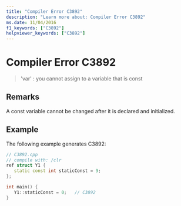 ```yaml
---
title: "Compiler Error C3892"
description: "Learn more about: Compiler Error C3892"
ms.date: 11/04/2016
f1_keywords: ["C3892"]
helpviewer_keywords: ["C3892"]
---
```

# Compiler Error C3892

> 'var' : you cannot assign to a variable that is const

## Remarks

A const variable cannot be changed after it is declared and initialized.

## Example

The following example generates C3892:

```cpp
// C3892.cpp
// compile with: /clr
ref struct Y1 {
   static const int staticConst = 9;
};

int main() {
   Y1::staticConst = 0;   // C3892
}
```
